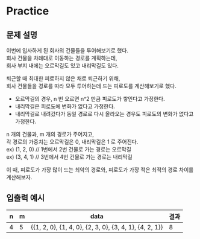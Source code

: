 Practice
===

문제 설명
---

이번에 입사하게 된 회사의 건물들을 투어해보기로 했다.   
회사 건물을 차례대로 이동하는 경로를 계획하는데,  
회사 부지 내에는 오르막길도 있고 내리막길도 있다.

퇴근할 때 최대한 피로하지 않은 채로 퇴근하기 위해,  
회사 건물들을 경로를 따라 모두 투어하는데 드는 피로도를 계산해보기로 했다.  

- 오르막길의 경우, n 번 오르면 n^2 만큼 피로도가 쌓인다고  가정한다.
- 내리막길은 피로도에 변화가 없다고 가정한다.  
- 내리막길로 내려갔다가 동일 경로로 다시 올라오는 경우도 피로도의 변화가 없다고 가정한다.

n 개의 건물과, m 개의 경로가 주어지고,  
각 경로의 가중치는 오르막길은 0, 내리막길은 1 로 주어진다.  
ex) (1, 2, 0) // 1번에서 2번 건물로 가는 경로는 오르막길  
ex) (3, 4, 1) // 3번에서 4번 건물로 가는 경로는 내리막길

이 때, 피로도가 가장 많이 드는 최악의 경로와, 피로도가 가장 적은 최적의 경로 차이를 계산해보자.  


입출력 예시
---
| n   | m   | data                                                    | 결과  |
|-----|-----|---------------------------------------------------------|-----|
| 4   | 5   | {{1, 2, 0}, {1, 4, 0}, {2, 3, 0}, {3, 4, 1}, {4, 2, 1}} | 8   |

